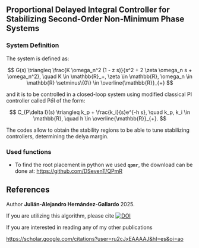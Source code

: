 ## Proportional Delayed Integral Controller for Stabilizing Second-Order Non-Minimum Phase Systems


### System Definition

The system is defined as:

$$
G(s) \triangleq \frac{K \omega_n^2 (1 - z s)}{s^2 + 2 \zeta \omega_n s + \omega_n^2}, \quad K \in \mathbb{R}_+, \zeta \in \mathbb{R}, \omega_n \in \mathbb{R} \setminus\{0\}  \in \overline{\mathbb{R}}_{+}
$$

and it is to be controlled in a closed-loop system using modified classical PI controller called P$\delta$I of the form:

$$
C_{P\delta I}(s) \triangleq k_p + \frac{k_i}{s}e^{-h s}, \quad k_p, k_i \in \mathbb{R}, \quad h \in \overline{\mathbb{R}}_{+}.
$$

The codes allow to obtain the stability regions to be able to tune stabilizing controllers, determining the delya margin.

### Used functions
-  To find the root placement in python we used **`qpmr`**, the download can be done at: https://github.com/DSevenT/QPmR


## References
Author **Julián-Alejandro Hernández-Gallardo** 2025. 

If you are utilizing this algorithm, please cite [![DOI](https://zenodo.org/badge/1023184234.svg)](https://doi.org/10.5281/zenodo.16231161)

If you are interested in reading any of my other publications

<https://scholar.google.com/citations?user=ru2cJxEAAAAJ&hl=es&oi=ao>
